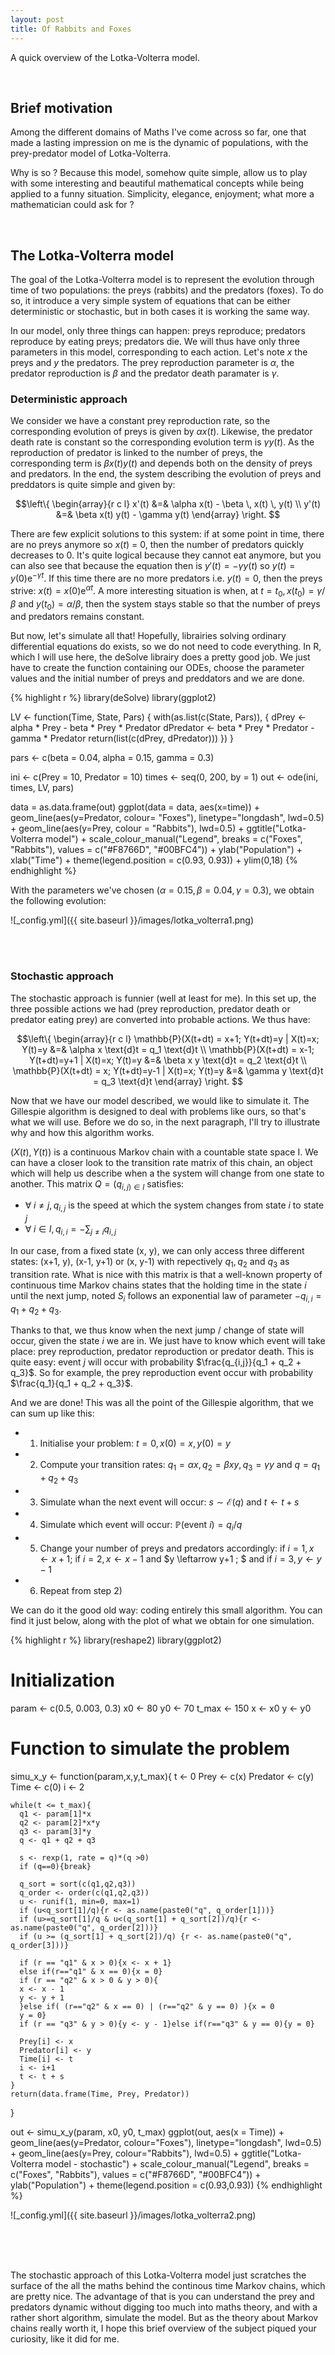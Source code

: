 ```yaml
---
layout: post
title: Of Rabbits and Foxes
---
```


A quick overview of the Lotka-Volterra model.

<br/>

## Brief motivation

Among the different domains of Maths I've come across so far, one that made a lasting impression on me is the dynamic of populations, with the prey-predator model of Lotka-Volterra.

Why is so ? Because this model, somehow quite simple, allow us to play with some interesting and beautiful mathematical concepts while being applied to a funny situation. Simplicity, elegance, enjoyment; what more a mathematician could ask for ?

<br/>

## The Lotka-Volterra model

The goal of the Lotka-Volterra model is to represent the evolution through time of two populations: the preys (rabbits) and the predators (foxes). To do so, it introduce a very simple system of equations that can be either deterministic or stochastic, but in both cases it is working the same way.

In our model, only three things can happen: preys reproduce; predators reproduce by eating preys; predators die. We will thus have only three parameters in this model, corresponding to each action. Let's note $x$ the preys and $y$ the predators. The prey reproduction parameter is $\alpha$, the predator reproduction is $\beta$ and the predator death paramater is $\gamma$.

### Deterministic approach

We consider we have a constant prey reproduction rate, so the corresponding evolution of preys is given by $\alpha x(t)$. Likewise, the predator death rate is constant so the corresponding evolution term is $\gamma y(t)$. As the reproduction of predator is linked to the number of preys, the corresponding term is $\beta x(t) y(t)$ and depends both on the density of preys and predators.
In the end, the system describing the evolution of preys and preddators is quite simple and given by:

$$\left\{
\begin{array}{r c l}
x'(t) &=& \alpha x(t) - \beta \, x(t) \, y(t) \\
y'(t) &=& \beta x(t) y(t) - \gamma y(t)
\end{array}
\right. $$

There are few explicit solutions to this system: if at some point in time, there are no preys anymore so $x(t)$ = 0, then the number of predators quickly decreases to 0. It's quite logical because they cannot eat anymore, but you can also see that because the equation then is $y'(t) = - \gamma y(t)$ so $y(t) = y(0) \text{e}^{-\gamma t}$.
If this time there are no more predators i.e. $y(t) = 0$, then the preys strive: $x(t) = x(0) \text{e}^{\alpha t}$.
A more interesting situation is when, at $t = t_0, x(t_0) = \gamma / \beta$ and $y(t_0) = \alpha / \beta$, then the system stays stable so that the number of preys and predators remains constant.

But now, let's simulate all that! Hopefully, librairies solving ordinary differential equations do exists, so we do not need to code everything. In R, which I will use here, the deSolve librairy does a pretty good job. We just have to create the function containing our ODEs, choose the parameter values and the initial number of preys and preddators and we are done.

{% highlight r %}
library(deSolve)
library(ggplot2)

LV <- function(Time, State, Pars) {
  with(as.list(c(State, Pars)), {
    dPrey        <- alpha * Prey - beta * Prey * Predator
    dPredator    <- beta * Prey * Predator - gamma * Predator
    return(list(c(dPrey, dPredator)))
  })
}

pars  <- c(beta = 0.04, alpha  = 0.15, gamma  = 0.3)

ini  <- c(Prey = 10, Predator = 10)
times <- seq(0, 200, by = 1)
out   <- ode(ini, times, LV, pars)

data = as.data.frame(out)
ggplot(data = data, aes(x=time)) + geom_line(aes(y=Predator, colour= "Foxes"), linetype="longdash", lwd=0.5) +
  geom_line(aes(y=Prey, colour = "Rabbits"), lwd=0.5) + ggtitle("Lotka-Volterra model") +
  scale_colour_manual("Legend", breaks = c("Foxes", "Rabbits"), values = c("#F8766D", "#00BFC4")) + ylab("Population") + xlab("Time") +
  theme(legend.position = c(0.93, 0.93)) + ylim(0,18)
{% endhighlight %}

With the parameters we've chosen ($\alpha = 0.15, \beta = 0.04, \gamma = 0.3$), we obtain the following evolution:


![_config.yml]({{ site.baseurl }}/images/lotka_volterra1.png)


  
<br/>
<br/>

### Stochastic approach

The stochastic approach is funnier (well at least for me). In this set up, the three possible actions we had (prey reproduction, predator death or predator eating prey) are converted into probable actions. We thus have:

$$\left\{
\begin{array}{r c l}
\mathbb{P}(X(t+dt) = x+1; Y(t+dt)=y | X(t)=x; Y(t)=y &=& \alpha x \text{d}t = q_1 \text{d}t \\
\mathbb{P}(X(t+dt) = x-1; Y(t+dt)=y+1 | X(t)=x; Y(t)=y &=& \beta x y \text{d}t = q_2 \text{d}t \\
\mathbb{P}(X(t+dt) = x; Y(t+dt)=y-1 | X(t)=x; Y(t)=y &=& \gamma y \text{d}t = q_3 \text{d}t
\end{array}
\right. $$

Now that we have our model described, we would like to simulate it. The Gillespie algorithm is designed to deal with problems like ours, so that's what we will use. Before we do so, in the next paragraph, I'll try to illustrate why and how this algorithm works.

$(X(t), Y(t))$ is a continuous Markov chain with a countable state space I. We can have a closer look to the transition rate matrix of this chain, an object which will help us describe when a the system will change from one state to another. This matrix $Q = (q_{i,j) \in I}$ satisfies:

- $\forall \; i \neq j, q_{i,j}$ is the speed at which the system changes from state $i$ to state $j$
- $\forall \; i \in I, q_{i,i} = - \sum_{j \neq i} q_{i,j}$

In our case, from a fixed state (x, y), we can only access three different states: (x+1, y), (x-1, y+1) or (x, y-1) with repectively $q_1, q_2$ and $q_3$ as transition rate. What is nice with this matrix is that a well-known property of continuous time Markov chains states that the holding time in the state $i$ until the next jump, noted $S_{i}$ follows an exponential law of parameter $-q_{i,i} = q_1 + q_2 + q_3$.

Thanks to that, we thus know when the next jump / change of state will occur, given the state $i$ we are in. We just have to know which event will take place: prey reproduction, predator reproduction or predator death. This is quite easy: event $j$ will occur with probability $\frac{q_{i,j}}{q_1 + q_2 + q_3}$. So for example, the prey reproduction event occur with probability $\frac{q_1}{q_1 + q_2 + q_3}$.

And we are done! This was all the point of the Gillespie algorithm, that we can sum up like this:

- 1) Initialise your problem: $t=0, x(0) = x, y(0) = y$
- 2) Compute your transition rates: $q_1 = \alpha x, q_2 = \beta x y, q_3 = \gamma y$ and $q = q_1 + q_2 + q_3$
- 3) Simulate whan the next event will occur: $s \sim \mathcal{E}(q)$ and $t \leftarrow t + s$
- 4) Simulate which event will occur: $\mathbb{P}(\text{event } i) = q_i / q$
- 5) Change your number of preys and predators accordingly: if $i = 1, x \leftarrow x + 1 ;$ if $i = 2, x \leftarrow x-1$ and $y \leftarrow y+1 ; $ and if $i = 3, y \leftarrow y-1$
- 6) Repeat from step 2)

We can do it the good old way: coding entirely this small algorithm. You can find it just below, along with the plot of what we obtain for one simulation.  

{% highlight r %}
library(reshape2)
library(ggplot2)

# Initialization
param <- c(0.5, 0.003, 0.3)
x0 <- 80
y0 <- 70
t_max <- 150
x <- x0
y <- y0

# Function to simulate the problem
simu_x_y <- function(param,x,y,t_max){
  t <- 0
  Prey <- c(x)
  Predator <- c(y)
  Time <- c(0)
  i <- 2
  
    while(t <= t_max){
      q1 <- param[1]*x
      q2 <- param[2]*x*y
      q3 <- param[3]*y
      q <- q1 + q2 + q3
        
      s <- rexp(1, rate = q)*(q >0)
      if (q==0){break}

      q_sort = sort(c(q1,q2,q3))
      q_order <- order(c(q1,q2,q3))
      u <- runif(1, min=0, max=1)
      if (u<q_sort[1]/q){r <- as.name(paste0("q", q_order[1]))}
      if (u>=q_sort[1]/q & u<(q_sort[1] + q_sort[2])/q){r <- as.name(paste0("q", q_order[2]))}
      if (u >= (q_sort[1] + q_sort[2])/q) {r <- as.name(paste0("q", q_order[3]))}
    
      if (r == "q1" & x > 0){x <- x + 1}
      else if(r=="q1" & x == 0){x = 0}
      if (r == "q2" & x > 0 & y > 0){
      x <- x - 1
      y <- y + 1
      }else if( (r=="q2" & x == 0) | (r=="q2" & y == 0) ){x = 0
      y = 0}
      if (r == "q3" & y > 0){y <- y - 1}else if(r=="q3" & y == 0){y = 0}
    
      Prey[i] <- x
      Predator[i] <- y
      Time[i] <- t
      i <- i+1
      t <- t + s
    }
    return(data.frame(Time, Prey, Predator))
  }

out <- simu_x_y(param, x0, y0, t_max)
ggplot(out, aes(x = Time)) + geom_line(aes(y=Predator, colour="Foxes"), linetype="longdash", lwd=0.5) +
  geom_line(aes(y=Prey, colour="Rabbits"), lwd=0.5) + ggtitle("Lotka-Volterra model - stochastic") +
  scale_colour_manual("Legend", breaks = c("Foxes", "Rabbits"), values = c("#F8766D", "#00BFC4")) + ylab("Population") +
  theme(legend.position = c(0.93,0.93))
{% endhighlight %}

![_config.yml]({{ site.baseurl }}/images/lotka_volterra2.png)
  

  
<br/>
<br/>
<br/>

The stochastic approach of this Lotka-Volterra model just scratches the surface of the all the maths behind the continous time Markov chains, which are pretty nice. The advantage of that is you can understand the prey and predators dynamic without digging too much into maths theory, and with a rather short algorithm, simulate the model. But as the theory about Markov chains really worth it, I hope this brief overview of the subject piqued your curiosity, like it did for me.


